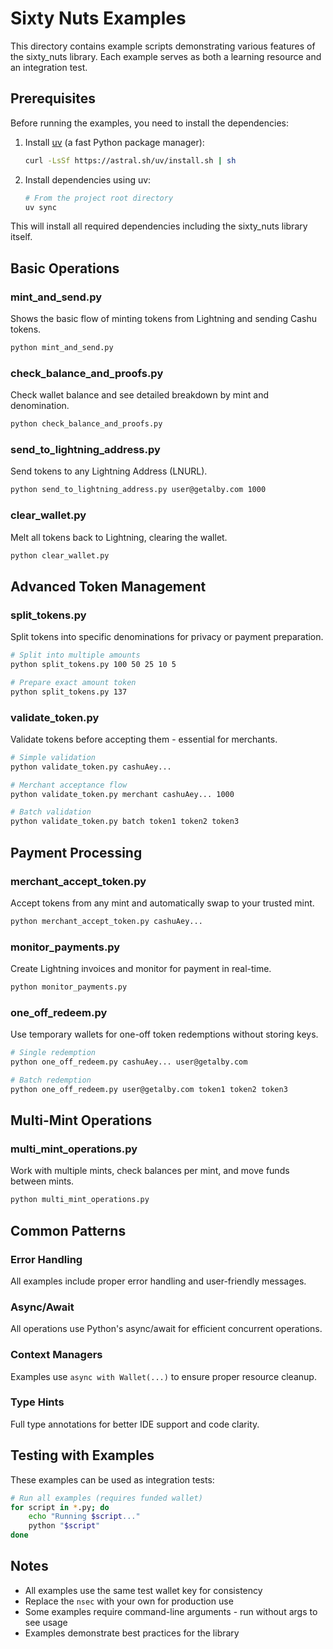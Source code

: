 # Sixty Nuts Examples

This directory contains example scripts demonstrating various features of the sixty_nuts library. Each example serves as both a learning resource and an integration test.

## Prerequisites

Before running the examples, you need to install the dependencies:

1. Install [uv](https://github.com/astral-sh/uv) (a fast Python package manager):

   ```bash
   curl -LsSf https://astral.sh/uv/install.sh | sh
   ```

2. Install dependencies using uv:

   ```bash
   # From the project root directory
   uv sync
   ```

This will install all required dependencies including the sixty_nuts library itself.

## Basic Operations

### mint_and_send.py

Shows the basic flow of minting tokens from Lightning and sending Cashu tokens.

```bash
python mint_and_send.py
```

### check_balance_and_proofs.py

Check wallet balance and see detailed breakdown by mint and denomination.

```bash
python check_balance_and_proofs.py
```

### send_to_lightning_address.py

Send tokens to any Lightning Address (LNURL).

```bash
python send_to_lightning_address.py user@getalby.com 1000
```

### clear_wallet.py

Melt all tokens back to Lightning, clearing the wallet.

```bash
python clear_wallet.py
```

## Advanced Token Management

### split_tokens.py

Split tokens into specific denominations for privacy or payment preparation.

```bash
# Split into multiple amounts
python split_tokens.py 100 50 25 10 5

# Prepare exact amount token
python split_tokens.py 137
```

### validate_token.py

Validate tokens before accepting them - essential for merchants.

```bash
# Simple validation
python validate_token.py cashuAey...

# Merchant acceptance flow
python validate_token.py merchant cashuAey... 1000

# Batch validation
python validate_token.py batch token1 token2 token3
```

## Payment Processing

### merchant_accept_token.py

Accept tokens from any mint and automatically swap to your trusted mint.

```bash
python merchant_accept_token.py cashuAey...
```

### monitor_payments.py

Create Lightning invoices and monitor for payment in real-time.

```bash
python monitor_payments.py
```

### one_off_redeem.py

Use temporary wallets for one-off token redemptions without storing keys.

```bash
# Single redemption
python one_off_redeem.py cashuAey... user@getalby.com

# Batch redemption
python one_off_redeem.py user@getalby.com token1 token2 token3
```

## Multi-Mint Operations

### multi_mint_operations.py

Work with multiple mints, check balances per mint, and move funds between mints.

```bash
python multi_mint_operations.py
```

## Common Patterns

### Error Handling

All examples include proper error handling and user-friendly messages.

### Async/Await

All operations use Python's async/await for efficient concurrent operations.

### Context Managers

Examples use `async with Wallet(...)` to ensure proper resource cleanup.

### Type Hints

Full type annotations for better IDE support and code clarity.

## Testing with Examples

These examples can be used as integration tests:

```bash
# Run all examples (requires funded wallet)
for script in *.py; do
    echo "Running $script..."
    python "$script"
done
```

## Notes

- All examples use the same test wallet key for consistency
- Replace the `nsec` with your own for production use
- Some examples require command-line arguments - run without args to see usage
- Examples demonstrate best practices for the library
